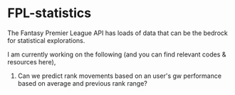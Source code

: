 # FPL-statistics

The Fantasy Premier League API has loads of data that can be the bedrock for statistical explorations. 

I am currently working on the following (and you can find relevant codes & resources here), 

1. Can we predict rank movements based on an user's gw performance based on average and previous rank range?
